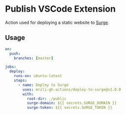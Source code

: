 # Publish VSCode Extension

Action used for deploying a static website to [Surge](https://surge.sh/).

## Usage

```yaml
on:
  push:
    branches: [master]

jobs:
  deploy:
    runs-on: ubuntu-latest
    steps:
      - name: Deploy to Surge
        uses: mrzli-gh-actions/deploy-to-surge@v1.0.0
        with:
          root-dir: ./public
          surge-domain: ${{ secrets.SURGE_DOMAIN }}
          surge-token: ${{ secrets.SURGE_TOKEN }}
```